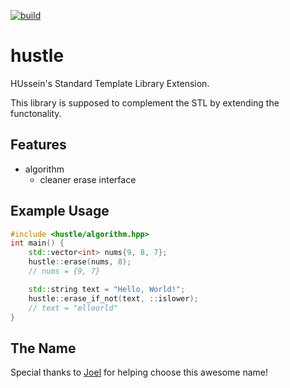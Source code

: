 [![build](https://github.com/Husenap/hustle/actions/workflows/build.yml/badge.svg)](https://github.com/Husenap/hustle/actions/workflows/build.yml)

# hustle

HUssein's Standard Template Library Extension.

This library is supposed to complement the STL by extending the functonality.

## Features
* algorithm
  * cleaner erase interface

## Example Usage

```cpp
#include <hustle/algorithm.hpp>
int main() {
    std::vector<int> nums{9, 8, 7};
    hustle::erase(nums, 8);
    // nums = {9, 7}

    std::string text = "Hello, World!";
    hustle::erase_if_not(text, ::islower);
    // text = "elloorld"
}
```


## The Name
Special thanks to [Joel](https://github.com/boenkyo) for helping choose this awesome name!
